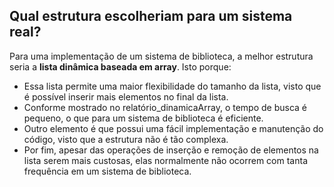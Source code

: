 ## Qual estrutura escolheriam para um sistema real?

Para uma implementação de um sistema de biblioteca, a melhor estrutura seria a **lista dinâmica baseada em array**. Isto porque:
- Essa lista permite uma maior flexibilidade do tamanho da lista, visto que é possível inserir mais elementos no final da lista. 
- Conforme mostrado no relatório_dinamicaArray, o tempo de busca é pequeno, o que para um sistema de biblioteca é eficiente. 
- Outro elemento é que possui uma fácil implementação e manutenção do código, visto que a estrutura não é tão complexa. 
- Por fim, apesar das operações de inserção e remoção de elementos na lista serem mais custosas, elas normalmente não ocorrem com tanta frequência em um sistema de biblioteca.  
